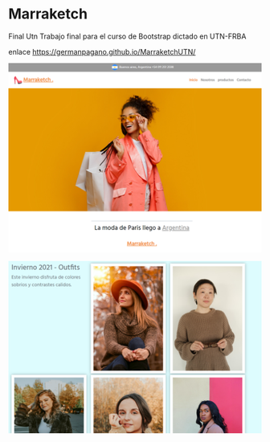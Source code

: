 # Marraketch
Final Utn 
Trabajo final para el curso de Bootstrap dictado en UTN-FRBA


enlace https://germanpagano.github.io/MarraketchUTN/


![GitHub Logo](https://github.com/GermanPagano/MarraketchUTN/blob/main/portada1.png?raw=true)

![GitHub Logo](https://github.com/GermanPagano/MarraketchUTN/blob/main/portada2.png?raw=true)

